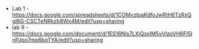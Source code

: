 - Lab 1 - https://docs.google.com/spreadsheets/d/1COMvzlpaKdfoJwRtH6TzRxQgl6G-CSCTeNRkzb8Wx4M/edit?usp=sharing
- lab 9 - https://docs.google.com/document/d/1ES16Nls7LXjQsxIM5vVlzoVH6FI5InPJpo7mp6bqTYA/edit?usp=sharing
